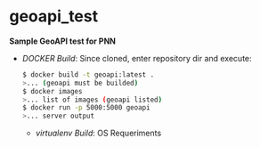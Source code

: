 # geoapi_test
**Sample GeoAPI test for PNN**

* *DOCKER Build*:
  Since cloned, enter repository dir and execute:
  ```bash
  $ docker build -t geoapi:latest .
  >... (geoapi must be builded)
  $ docker images
  >... list of images (geoapi listed)
  $ docker run -p 5000:5000 geoapi
  >... server output
  ```
  * *virtualenv Build*:
  OS Requeriments
